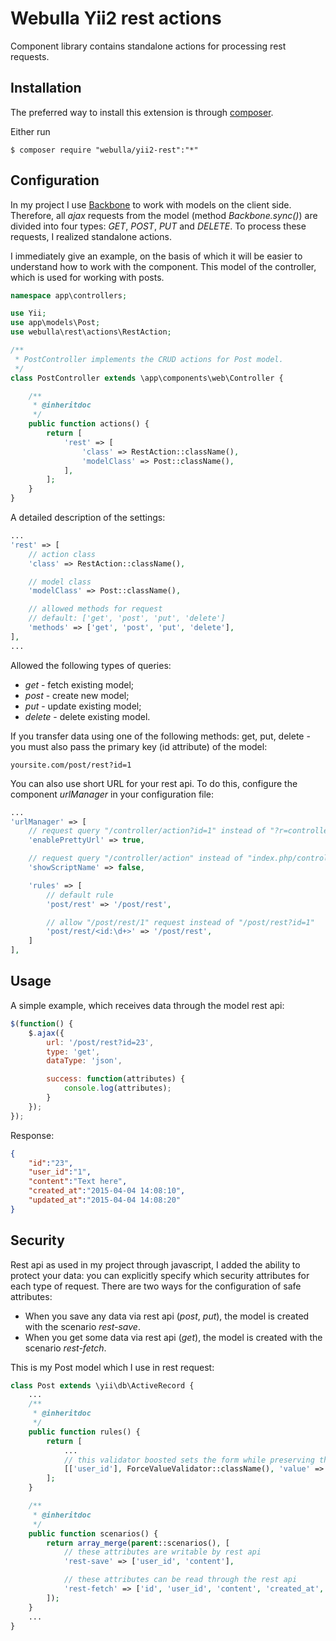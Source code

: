Webulla Yii2 rest actions
=========================

Component library contains standalone actions for processing rest requests.

## Installation

The preferred way to install this extension is through [composer](http://getcomposer.org/download/).

Either run

```
$ composer require "webulla/yii2-rest":"*"
```

## Configuration


In my project I use [Backbone](http://backbonejs.org/) to work with models on the client side. Therefore, all *ajax* requests from the model (method *Backbone.sync()*) are divided into four types: *GET*, *POST*, *PUT* and *DELETE*. To process these requests, I realized standalone actions.

I immediately give an example, on the basis of which it will be easier to understand how to work with the component. This model of the controller, which is used for working with posts.
```php
namespace app\controllers;

use Yii;
use app\models\Post;
use webulla\rest\actions\RestAction;

/**
 * PostController implements the CRUD actions for Post model.
 */
class PostController extends \app\components\web\Controller {

	/**
	 * @inheritdoc
	 */
	public function actions() {
		return [
			'rest' => [
				'class' => RestAction::className(),
				'modelClass' => Post::className(),
			],
		];
	}
}
```

A detailed description of the settings:
```php
...
'rest' => [
    // action class
    'class' => RestAction::className(),

    // model class
    'modelClass' => Post::className(),

    // allowed methods for request
    // default: ['get', 'post', 'put', 'delete']
    'methods' => ['get', 'post', 'put', 'delete'],
],
...
```

Allowed the following types of queries:
* *get* - fetch existing model;
* *post* - create new model;
* *put* - update existing model;
* *delete* - delete existing model.

If you transfer data using one of the following methods: get, put, delete - you must also pass the primary key (id attribute) of the model:
```
yoursite.com/post/rest?id=1
```
You can also use short URL for your rest api. To do this, configure the component *urlManager* in your configuration file:
```php
...
'urlManager' => [
    // request query "/controller/action?id=1" instead of "?r=controller/action&id=1"
    'enablePrettyUrl' => true,

    // request query "/controller/action" instead of "index.php/controller/action"
    'showScriptName' => false,

    'rules' => [
        // default rule
        'post/rest' => '/post/rest',

        // allow "/post/rest/1" request instead of "/post/rest?id=1"
        'post/rest/<id:\d+>' => '/post/rest',
    ]
],
```

## Usage

A simple example, which receives data through the model rest api:
```javascript
$(function() {
    $.ajax({
        url: '/post/rest?id=23',
        type: 'get',
        dataType: 'json',

        success: function(attributes) {
            console.log(attributes);
        }
    });
});
```

Response:
```json
{
	"id":"23",
	"user_id":"1",
	"content":"Text here",
	"created_at":"2015-04-04 14:08:10",
	"updated_at":"2015-04-04 14:08:20"
}
```

## Security

Rest api as used in my project through javascript, I added the ability to protect your data: you can explicitly specify which security attributes for each type of request. There are two ways for the configuration of safe attributes:
* When you save any data via rest api (*post*, *put*), the model is created with the scenario *rest-save*.
* When you get some data via rest api (*get*), the model is created with the scenario *rest-fetch*.

This is my Post model which I use in rest request:
```php
class Post extends \yii\db\ActiveRecord {
    ...
	/**
	 * @inheritdoc
	 */
	public function rules() {
		return [
			...
			// this validator boosted sets the form while preserving the model through the rest api
			[['user_id'], ForceValueValidator::className(), 'value' => Yii::$app->user->getId(), 'on' => 'rest-save'],
		];
	}

	/**
	 * @inheritdoc
	 */
	public function scenarios() {
		return array_merge(parent::scenarios(), [
		    // these attributes are writable by rest api
			'rest-save' => ['user_id', 'content'],

			// these attributes can be read through the rest api
			'rest-fetch' => ['id', 'user_id', 'content', 'created_at', 'updated_at'],
		]);
	}
    ...
}
```